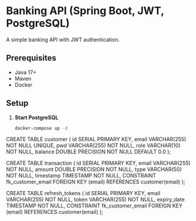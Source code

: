 # Banking API (Spring Boot, JWT, PostgreSQL)

A simple banking API with JWT authentication.

## Prerequisites

- Java 17+
- Maven
- Docker

## Setup

1. **Start PostgreSQL**

   ```bash
   docker-compose up -d
   

CREATE TABLE customer (
    id SERIAL PRIMARY KEY,
    email VARCHAR(255) NOT NULL UNIQUE,
    pwd VARCHAR(255) NOT NULL,
    role VARCHAR(10) NOT NULL,
    balance DOUBLE PRECISION NOT NULL DEFAULT 0.0
);

CREATE TABLE transaction (
    id SERIAL PRIMARY KEY,
    email VARCHAR(255) NOT NULL,
    amount DOUBLE PRECISION NOT NULL,
    type VARCHAR(50) NOT NULL,
    timestamp TIMESTAMP NOT NULL,
    CONSTRAINT fk_customer_email FOREIGN KEY (email) REFERENCES customer(email)
);

CREATE TABLE refresh_tokens (
    id SERIAL PRIMARY KEY,
    email VARCHAR(255) NOT NULL,
    token VARCHAR(255) NOT NULL,
    expiry_date TIMESTAMP NOT NULL,
    CONSTRAINT fk_customer_email FOREIGN KEY (email) REFERENCES customer(email)
);